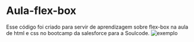 # Aula-flex-box
Esse código foi criado para servir de aprendizagem sobre flex-box na aula de html e css no bootcamp da salesforce para a Soulcode.
![exemplo](https://user-images.githubusercontent.com/107767842/231238886-a3286e58-ce1c-454c-8bc3-a51db524305e.jpg)
